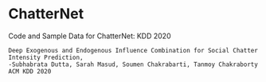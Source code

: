 # ChatterNet
Code and Sample Data for ChatterNet: KDD 2020

	Deep Exogenous and Endogenous Influence Combination for Social Chatter Intensity Prediction,
    -Subhabrata Dutta, Sarah Masud, Soumen Chakrabarti, Tanmoy Chakraborty
    ACM KDD 2020
